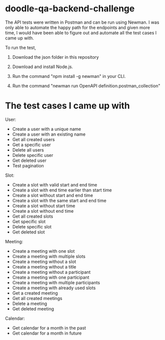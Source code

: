 # doodle-qa-backend-challenge
The API tests were written in Postman and can be run using Newman. I was only able to automate the happy path for the endpoints and given more time, I would have been able to figure out and automate all the test cases I came up with.

To run the test, 

1. Download the json folder in this repository

2. Download and install Node.js.

3. Run the command "npm install -g newman" in your CLI.

4. Run the command "newman run OpenAPI definition.postman_collection"



# The test cases I came up with

User:

- Create a user with a unique name
- Create a user with an existing name
- Get all created users
- Get a specific user
- Delete all users
- Delete specific user
- Get deleted user
- Test pagination

Slot:
- Create a slot with valid start and end time
- Create a slot with end time earlier than start time
- Create a slot without start and end time
- Create a slot with the same start and end time
- Create a slot without start time
- Create a slot without end time
- Get all created slots
- Get specific slot
- Delete specific slot
- Get deleted slot

Meeting:
- Create a meeting with one slot
- Create a meeting with multiple slots
- Create a meeting without a slot
- Create a meeting without a title
- Create a meeting without a participant
- Create a meeting with one participant
- Create a meeting with multiple participants
- Create a meeting with already used slots
- Get a created meeting
- Get all created meetings
- Delete a meeting
- Get deleted meeting

Calendar:
- Get calendar for a month in the past
- Get calendar for a month in future
